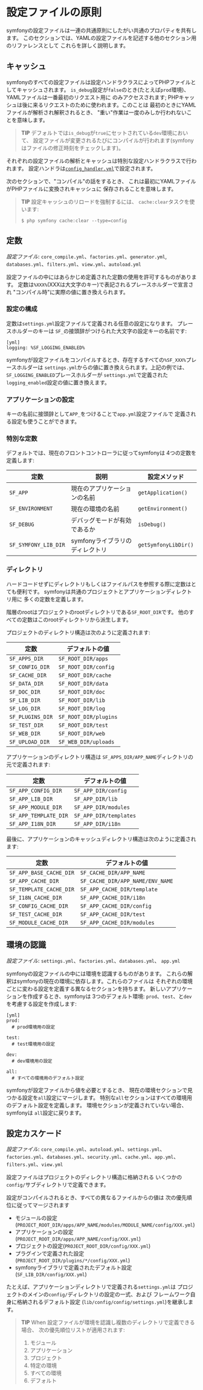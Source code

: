 設定ファイルの原則
=================

symfonyの設定ファイルは一連の共通原則にしたがい共通のプロパティを共有します。
このセクションでは、YAMLの設定ファイルを記述する他のセクション用のリファレンスとして
これらを詳しく説明します。

キャッシュ
----------

symfonyのすべての設定ファイルは設定ハンドラクラスによってPHPファイルとしてキャッシュされます。
`is_debug`設定が`false`のとき(たとえば`prod`環境)、YAMLファイルは一番最初のリクエスト用に
のみアクセスされます; PHPキャッシュは後に来るリクエストのために使われます。このことは
最初のときにYAMLファイルが解析され解釈されるとき、
"重い"作業は一度のみしか行われないことを意味します。

>**TIP**
>デフォルトでは`is_debug`が`true`にセットされている`dev`環境において、
>設定ファイルが変更されるたびにコンパイルが行われます(symfony
>はファイルの修正時刻をチェックします)。

それぞれの設定ファイルの解析とキャッシュは特別な設定ハンドラクラスで行われます。
設定ハンドラは[`config_handler.yml`](#chapter_14-Other-Configuration-Files_config_handlers_yml)で設定されます。

次のセクションで、"コンパイル"の話をするとき、
これは最初にYAMLファイルがPHPファイルに変換されキャッシュに
保存されることを意味します。

>**TIP**
>設定キャッシュのリロードを強制するには、
>`cache:clear`タスクを使います:
>
>     $ php symfony cache:clear --type=config

定数
----

*設定ファイル*: `core_compile.yml`、`factories.yml`、`generator.yml`,
`databases.yml`、`filters.yml`、`view.yml`、`autoload.yml`

設定ファイルの中にはあらかじめ定義された定数の使用を許可するものがあります。
定数は`%XXX%`(XXXは大文字のキー)で表記されるプレースホルダーで宣言され
"コンパイル時"に実際の値に置き換えられます。

### 設定の構成

定数は`settings.yml`設定ファイルて定義される任意の設定になります。
プレースホルダーのキーは
`SF_`の接頭辞がつけられた大文字の設定キーの名前です:

    [yml]
    logging: %SF_LOGGING_ENABLED%

symfonyが設定ファイルをコンパイルするとき、存在するすべての`%SF_XXX%`プレースホルダーは
`settings.yml`からの値に置き換えられます。上記の例では、
`SF_LOGGING_ENABLED`プレースホルダーが
`settings.yml`で定義された`logging_enabled`設定の値に置き換えます。

### アプリケーションの設定

キーの名前に接頭辞として`APP_`をつけることで`app.yml`設定ファイルで
定義される設定も使うことができます。

### 特別な定数

デフォルトでは、現在のフロントコントローラに従ってsymfonyは
4つの定数を定義します:

 | 定数                   | 説明                            | 設定メソッド          |
 | ---------------------- | ------------------------------- | -------------------- |
 | `SF_APP`               | 現在のアプリケーションの名前     | `getApplication()`   |
 | `SF_ENVIRONMENT`       | 現在の環境の名前                | `getEnvironment()`   |
 | `SF_DEBUG`             | デバッグモードが有効であるか     | `isDebug()`          |
 | `SF_SYMFONY_LIB_DIR`   | symfonyライブラリのディレクトリ | `getSymfonyLibDir()` |

### ディレクトリ

ハードコードせずにディレクトリもしくはファイルパスを参照する際に定数はとても便利です。
symfonyは共通のプロジェクトとアプリケーションディレクトリ用に
多くの定数を定義します。

階層のrootはプロジェクトのrootディレクトリである`SF_ROOT_DIR`です。
他のすべての定数はこのrootディレクトリから派生します。

プロジェクトのディレクトリ構造は次のように定義されます:

 | 定数               | デフォルトの値        |
 | ------------------ | -------------------- |
 | `SF_APPS_DIR`    | `SF_ROOT_DIR/apps`   |
 | `SF_CONFIG_DIR`  | `SF_ROOT_DIR/config` |
 | `SF_CACHE_DIR`   | `SF_ROOT_DIR/cache`  |
 | `SF_DATA_DIR`    | `SF_ROOT_DIR/data`   |
 | `SF_DOC_DIR`     | `SF_ROOT_DIR/doc`    |
 | `SF_LIB_DIR`     | `SF_ROOT_DIR/lib`    |
 | `SF_LOG_DIR`     | `SF_ROOT_DIR/log`    |
 | `SF_PLUGINS_DIR` | `SF_ROOT_DIR/plugins`|
 | `SF_TEST_DIR`    | `SF_ROOT_DIR/test`   |
 | `SF_WEB_DIR`     | `SF_ROOT_DIR/web`    |
 | `SF_UPLOAD_DIR`  | `SF_WEB_DIR/uploads` |

アプリケーションのディレクトリ構造は
`SF_APPS_DIR/APP_NAME`ディレクトリの元で定義されます:

 | 定数                    | デフォルトの値          |
 | ----------------------- | ---------------------- |
 | `SF_APP_CONFIG_DIR`   | `SF_APP_DIR/config`    |
 | `SF_APP_LIB_DIR`      | `SF_APP_DIR/lib`       |
 | `SF_APP_MODULE_DIR`   | `SF_APP_DIR/modules`   |
 | `SF_APP_TEMPLATE_DIR` | `SF_APP_DIR/templates` |
 | `SF_APP_I18N_DIR`     | `SF_APP_DIR/i18n`      |

最後に、アプリケーションのキャッシュディレクトリ構造は次のように定義されます:

 | 定数                      | デフォルトの値                    |
 | ------------------------- | -------------------------------- |
 | `SF_APP_BASE_CACHE_DIR` | `SF_CACHE_DIR/APP_NAME`          |
 | `SF_APP_CACHE_DIR`      | `SF_CACHE_DIR/APP_NAME/ENV_NAME` |
 | `SF_TEMPLATE_CACHE_DIR` | `SF_APP_CACHE_DIR/template`      |
 | `SF_I18N_CACHE_DIR`     | `SF_APP_CACHE_DIR/i18n`          |
 | `SF_CONFIG_CACHE_DIR`   | `SF_APP_CACHE_DIR/config`        |
 | `SF_TEST_CACHE_DIR`     | `SF_APP_CACHE_DIR/test`          |
 | `SF_MODULE_CACHE_DIR`   | `SF_APP_CACHE_DIR/modules`       |

環境の認識
----------

*設定ファイル*: `settings.yml`、`factories.yml`、`databases.yml`、
`app.yml`

symfonyの設定ファイルの中には環境を認識するものがあります。
これらの解釈はsymfonyの現在の環境に依存します。これらのファイルは
それぞれの環境ごとに変わる設定を定義する異なるセクションを持ちます。
新しいアプリケーションを作成するとき、symfonyは
3つのデフォルト環境: `prod`、`test`、と`dev`を考慮する設定を作成します:

    [yml]
    prod:
      # prod環境用の設定

    test:
      # test環境用の設定

    dev:
      # dev環境用の設定

    all:
      # すべての環境用のデフォルト設定

symfonyが設定ファイルから値を必要とするとき、
現在の環境セクションで見つかる設定を`all`設定にマージします。
特別な`all`セクションはすべての環境用のデフォルト設定を定義します。
環境セクションが定義されていない場合、symfonyは
`all`設定に戻ります。

設定カスケード
-------------

*設定ファイル*: `core_compile.yml`、`autoload.yml`、`settings.yml`、
`factories.yml`、`databases.yml`、`security.yml`、`cache.yml`、`app.yml`、
`filters.yml`、`view.yml`

設定ファイルはプロジェクトのディレクトリ構造に格納される
いくつかの`config/`サブディレクトリで定義できます。

設定がコンパイルされるとき、すべての異なるファイルからの値は
次の優先順位に従ってマージされます

  * モジュールの設定(`PROJECT_ROOT_DIR/apps/APP_NAME/modules/MODULE_NAME/config/XXX.yml`)
  * アプリケーションの設定(`PROJECT_ROOT_DIR/apps/APP_NAME/config/XXX.yml`)
  * プロジェクトの設定(`PROJECT_ROOT_DIR/config/XXX.yml`)
  * プラグインで定義された設定(`PROJECT_ROOT_DIR/plugins/*/config/XXX.yml`)
  * symfonyライブラリで定義されたデフォルト設定(`SF_LIB_DIR/config/XXX.yml`)

たとえば、アプリケーションディレクトリで定義される`settings.yml`は
プロジェクトのメインの`config/`ディレクトリの設定の一式、および
フレームワーク自身に格納されるデフォルト設定
(`lib/config/config/settings.yml`)を継承します。

>**TIP**
>When 設定ファイルが環境を認識し複数のディレクトリで定義できる場合、
>次の優先順位リストが適用されます:
>
> 1. モジュール
> 2. アプリケーション
> 3. プロジェクト
> 4. 特定の環境
> 5. すべての環境
> 6. デフォルト
